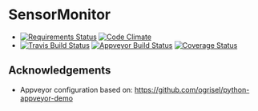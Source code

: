 # SensorMonitor

* [![Requirements Status](https://requires.io/github/Nzbuu/SensorMonitor/requirements.svg?branch=master)](https://requires.io/github/Nzbuu/SensorMonitor/requirements/?branch=maste)
[![Code Climate](https://codeclimate.com/github/Nzbuu/SensorMonitor/badges/gpa.svg)](https://codeclimate.com/github/Nzbuu/SensorMonitor)
* [![Travis Build Status](https://travis-ci.org/Nzbuu/SensorMonitor.svg?branch=master)](https://travis-ci.org/Nzbuu/SensorMonitor)
[![Appveyor Build Status](https://ci.appveyor.com/api/projects/status/mopxh2ydv5w5buu9?svg=true)](https://ci.appveyor.com/project/Nzbuu/sensormonitor)
[![Coverage Status](https://coveralls.io/repos/Nzbuu/SensorMonitor/badge.svg?branch=master&service=github)](https://coveralls.io/github/Nzbuu/SensorMonitor?branch=master)

## Acknowledgements
* Appveyor configuration based on: https://github.com/ogrisel/python-appveyor-demo
